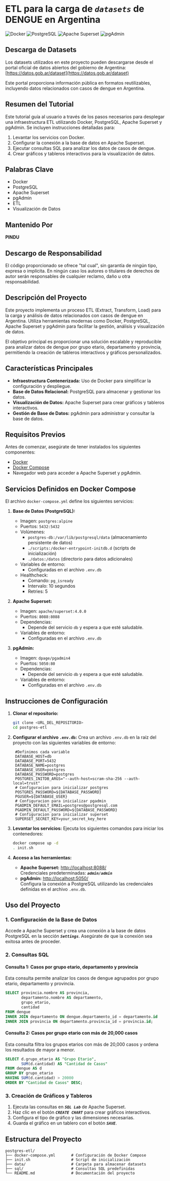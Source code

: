 # **ETL para la carga de *`datasets`* de DENGUE en Argentina**

![Docker](https://img.shields.io/badge/Docker-2496ED?style=for-the-badge&logo=docker&logoColor=white)
![PostgreSQL](https://img.shields.io/badge/PostgreSQL-336791?style=for-the-badge&logo=postgresql&logoColor=white)
![Apache Superset](https://img.shields.io/badge/Apache_Superset-FF5733?style=for-the-badge&logo=apache-superset&logoColor=white)
![pgAdmin](https://img.shields.io/badge/pgAdmin-316192?style=for-the-badge&logo=postgresql&logoColor=white)

## **Descarga de Datasets**

Los datasets utilizados en este proyecto pueden descargarse desde el portal oficial de datos abiertos del gobierno de Argentina:  
[https://datos.gob.ar/dataset](https://datos.gob.ar/dataset)

Este portal proporciona información pública en formatos reutilizables, incluyendo datos relacionados con casos de dengue en Argentina.

## **Resumen del Tutorial**

Este tutorial guía al usuario a través de los pasos necesarios para desplegar una infraestructura ETL utilizando Docker, PostgreSQL, Apache Superset y pgAdmin. Se incluyen instrucciones detalladas para:

1. Levantar los servicios con Docker.
2. Configurar la conexión a la base de datos en Apache Superset.
3. Ejecutar consultas SQL para analizar los datos de casos de dengue.
4. Crear gráficos y tableros interactivos para la visualización de datos.

## **Palabras Clave**

- Docker
- PostgreSQL
- Apache Superset
- pgAdmin
- ETL
- Visualización de Datos

## **Mantenido Por**

**PINDU**

## **Descargo de Responsabilidad**

El código proporcionado se ofrece "tal cual", sin garantía de ningún tipo, expresa o implícita. En ningún caso los autores o titulares de derechos de autor serán responsables de cualquier reclamo, daño u otra responsabilidad.


## **Descripción del Proyecto**

Este proyecto implementa un proceso ETL (Extract, Transform, Load) para la carga y análisis de datos relacionados con casos de dengue en Argentina. Utiliza herramientas modernas como Docker, PostgreSQL, Apache Superset y pgAdmin para facilitar la gestión, análisis y visualización de datos.

El objetivo principal es proporcionar una solución escalable y reproducible para analizar datos de dengue por grupo etario, departamento y provincia, permitiendo la creación de tableros interactivos y gráficos personalizados.

## **Características Principales**

- **Infraestructura Contenerizada:** Uso de Docker para simplificar la configuración y despliegue.
- **Base de Datos Relacional:** PostgreSQL para almacenar y gestionar los datos.
- **Visualización de Datos:** Apache Superset para crear gráficos y tableros interactivos.
- **Gestión de Base de Datos:** pgAdmin para administrar y consultar la base de datos.

## **Requisitos Previos**

Antes de comenzar, asegúrate de tener instalados los siguientes componentes:

- [Docker](https://www.docker.com/)
- [Docker Compose](https://docs.docker.com/compose/)
- Navegador web para acceder a Apache Superset y pgAdmin.

## **Servicios Definidos en Docker Compose**

El archivo `docker-compose.yml` define los siguientes servicios:

1. **Base de Datos (PostgreSQL):**
   - Imagen: `postgres:alpine`
   - Puertos: `5432:5432`
   - Volúmenes:
     - `postgres-db:/var/lib/postgresql/data` (almacenamiento persistente de datos)
     - `./scripts:/docker-entrypoint-initdb.d` (scripts de inicialización)
     - `./datos:/datos` (directorio para datos adicionales)
   - Variables de entorno:
     - Configuradas en el archivo `.env.db`
   - Healthcheck:
     - Comando: `pg_isready`
     - Intervalo: 10 segundos
     - Retries: 5

2. **Apache Superset:**
   - Imagen: `apache/superset:4.0.0`
   - Puertos: `8088:8088`
   - Dependencias:
     - Depende del servicio `db` y espera a que esté saludable.
   - Variables de entorno:
     - Configuradas en el archivo `.env.db`

3. **pgAdmin:**
   - Imagen: `dpage/pgadmin4`
   - Puertos: `5050:80`
   - Dependencias:
     - Depende del servicio `db` y espera a que esté saludable.
   - Variables de entorno:
     - Configuradas en el archivo `.env.db`

## **Instrucciones de Configuración**

1. **Clonar el repositorio:**
   ```sh
   git clone <URL_DEL_REPOSITORIO>
   cd postgres-etl
   ```

2. **Configurar el archivo `.env.db`:**
   Crea un archivo `.env.db` en la raíz del proyecto con las siguientes variables de entorno:
   ```env
    #Definimos cada variable
    DATABASE_HOST=db
    DATABASE_PORT=5432
    DATABASE_NAME=postgres
    DATABASE_USER=postgres
    DATABASE_PASSWORD=postgres
    POSTGRES_INITDB_ARGS="--auth-host=scram-sha-256 --auth-local=trust"
    # Configuracion para inicializar postgres
    POSTGRES_PASSWORD=${DATABASE_PASSWORD}
    PGUSER=${DATABASE_USER}
    # Configuracion para inicializar pgadmin
    PGADMIN_DEFAULT_EMAIL=postgres@postgresql.com
    PGADMIN_DEFAULT_PASSWORD=${DATABASE_PASSWORD}
    # Configuracion para inicializar superset
    SUPERSET_SECRET_KEY=your_secret_key_here
   ```

3. **Levantar los servicios:**
   Ejecuta los siguientes comandos para iniciar los contenedores:
   ```sh
   docker compose up -d
   . init.sh
   ```

4. **Acceso a las herramientas:**
   - **Apache Superset:** [http://localhost:8088/](http://localhost:8088/)  
     Credenciales predeterminadas: ***`admin/admin`***
   - **pgAdmin:** [http://localhost:5050/](http://localhost:5050/)  
     Configura la conexión a PostgreSQL utilizando las credenciales definidas en el archivo `.env.db`.

## **Uso del Proyecto**

### **1. Configuración de la Base de Datos**

Accede a Apache Superset y crea una conexión a la base de datos PostgreSQL en la sección ***`Settings`***. Asegúrate de que la conexión sea exitosa antes de proceder.

### **2. Consultas SQL**

#### **Consulta 1: Casos por grupo etario, departamento y provincia**
Esta consulta permite analizar los casos de dengue agrupados por grupo etario, departamento y provincia.

```sql
SELECT provincia.nombre AS provincia, 
       departamento.nombre AS departamento, 
       grupo_etario, 
       cantidad
FROM dengue 
INNER JOIN departamento ON dengue.departamento_id = departamento.id
INNER JOIN provincia ON departamento.provincia_id = provincia.id;
```

#### **Consulta 2: Casos por grupo etario con más de 20,000 casos**
Esta consulta filtra los grupos etarios con más de 20,000 casos y ordena los resultados de mayor a menor.

```sql
SELECT d.grupo_etario AS "Grupo Etario", 
       SUM(d.cantidad) AS "Cantidad de Casos"
FROM dengue AS d
GROUP BY grupo_etario
HAVING SUM(d.cantidad) > 20000
ORDER BY "Cantidad de Casos" DESC;
```

### **3. Creación de Gráficos y Tableros**

1. Ejecuta las consultas en ***`SQL Lab`*** de Apache Superset.
2. Haz clic en el botón ***`CREATE CHART`*** para crear gráficos interactivos.
3. Configura el tipo de gráfico y las dimensiones necesarias.
4. Guarda el gráfico en un tablero con el botón ***`SAVE`***.

## **Estructura del Proyecto**

```
postgres-etl/
├── docker-compose.yml       # Configuración de Docker Compose
├── init.sh                  # Script de inicialización
├── data/                    # Carpeta para almacenar datasets
├── sql/                     # Consultas SQL predefinidas
└── README.md                # Documentación del proyecto
```

